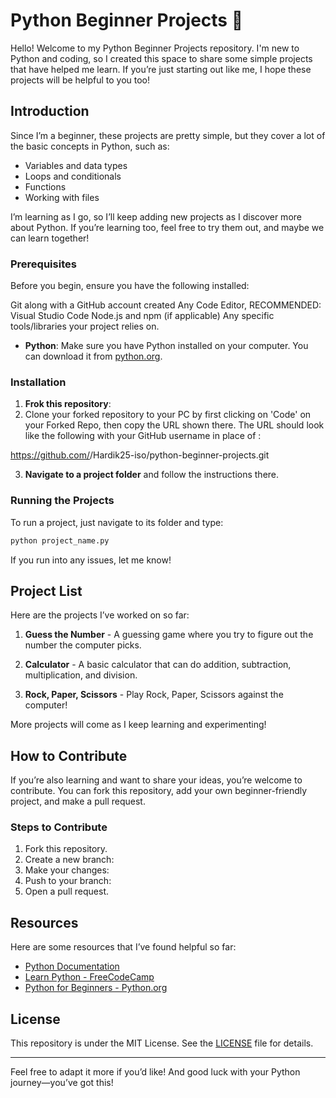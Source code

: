 # Python Beginner Projects 🎉

Hello! Welcome to my Python Beginner Projects repository. I'm new to Python and coding, so I created this space to share some simple projects that have helped me learn. If you’re just starting out like me, I hope these projects will be helpful to you too!

## Introduction

Since I’m a beginner, these projects are pretty simple, but they cover a lot of the basic concepts in Python, such as:

- Variables and data types
- Loops and conditionals
- Functions
- Working with files

I’m learning as I go, so I’ll keep adding new projects as I discover more about Python. If you’re learning too, feel free to try them out, and maybe we can learn together!



### Prerequisites
Before you begin, ensure you have the following installed:

Git along with a GitHub account created
Any Code Editor, RECOMMENDED: Visual Studio Code
Node.js and npm (if applicable)
Any specific tools/libraries your project relies on.

- **Python**: Make sure you have Python installed on your computer. You can download it from [python.org](https://www.python.org/).

### Installation

1. **Frok this repository**:
2. Clone your forked repository to your PC by first clicking on 'Code' on your Forked Repo, then copy the URL shown there. The URL should look like the following with your GitHub username in place of <your-username> :

 
https://github.com/<your-username>/Hardik25-iso/python-beginner-projects.git


3. **Navigate to a project folder** and follow the instructions there.

### Running the Projects

To run a project, just navigate to its folder and type:

```bash
python project_name.py
```

If you run into any issues, let me know!

## Project List

Here are the projects I’ve worked on so far:

1. **Guess the Number** - A guessing game where you try to figure out the number the computer picks.

2. **Calculator** - A basic calculator that can do addition, subtraction, multiplication, and division.

3. **Rock, Paper, Scissors** - Play Rock, Paper, Scissors against the computer!

More projects will come as I keep learning and experimenting!

## How to Contribute

If you’re also learning and want to share your ideas, you’re welcome to contribute. You can fork this repository, add your own beginner-friendly project, and make a pull request.

### Steps to Contribute

1. Fork this repository.
2. Create a new branch: 
3. Make your changes: 
4. Push to your branch: 
5. Open a pull request.

## Resources

Here are some resources that I’ve found helpful so far:

- [Python Documentation](https://docs.python.org/3/)
- [Learn Python - FreeCodeCamp](https://www.freecodecamp.org/learn/)
- [Python for Beginners - Python.org](https://www.python.org/about/gettingstarted/)

## License

This repository is under the MIT License. See the [LICENSE](LICENSE) file for details.

---

Feel free to adapt it more if you’d like! And good luck with your Python journey—you’ve got this!
